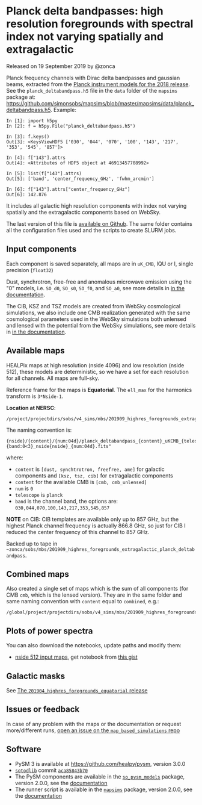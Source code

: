 Planck delta bandpasses: high resolution foregrounds with spectral index not varying spatially and extragalactic
=====================================================================================================================

Released on 19 September 2019 by @zonca

Planck frequency channels with Dirac delta bandpasses and gaussian beams, extracted from the [Planck instrument models for the 2018 release](https://wiki.cosmos.esa.int/planck-legacy-archive/index.php/The_RIMO). See the `planck_deltabandpass.h5` file in the `data` folder of the `mapsims` package at: <https://github.com/simonsobs/mapsims/blob/master/mapsims/data/planck_deltabandpass.h5>.
Example:

    In [1]: import h5py
    In [2]: f = h5py.File("planck_deltabandpass.h5")

    In [3]: f.keys()
    Out[3]: <KeysViewHDF5 ['030', '044', '070', '100', '143', '217', '353', '545', '857']>

    In [4]: f["143"].attrs
    Out[4]: <Attributes of HDF5 object at 46913457708992>

    In [5]: list(f["143"].attrs)
    Out[5]: ['band', 'center_frequency_GHz', 'fwhm_arcmin']

    In [6]: f["143"].attrs["center_frequency_GHz"]
    Out[6]: 142.876

It includes all galactic high resolution components with index not varying spatially and the extragalactic
components based on WebSky.

The last version of this file is [available on Github](https://github.com/simonsobs/map_based_simulations/tree/master/201909_highres_foregrounds_extragalactic_planck_deltabandpass).
The same folder contains all the configuration files used and the scripts to create SLURM jobs.

## Input components

Each component is saved separately, all maps are in `uK_CMB`, IQU or I, single precision (`float32`)

Dust, synchrotron, free-free and anomalous microwave emission using the "0" models, i.e. `SO_d0`, `SO_s0`, `SO_f0`, and `SO_a0`, see more details in [in the documentation](https://so-pysm-models.readthedocs.io/en/latest/highres_templates.html#details-about-individual-models).

The CIB, KSZ and TSZ models are created from WebSky cosmological simulations,
we also include one CMB realization generated with the same cosmological parameters used in the WebSky simulations both unlensed and lensed with the potential from the WebSky simulations,
see more details in [in the documentation](https://so-pysm-models.readthedocs.io/en/latest/models.html#websky).

## Available maps

HEALPix maps at high resolution (nside 4096) and low resolution (nside 512), these models are deterministic, so we have
a set for each resolution for all channels. All maps are full-sky.

Reference frame for the maps is **Equatorial**.
The `ell_max` for the harmonics transform is `3*Nside-1`.

**Location at NERSC**:

    /project/projectdirs/sobs/v4_sims/mbs/201909_highres_foregrounds_extragalactic_planck_deltabandpass

The naming convention is:

    {nside}/{content}/{num:04d}/planck_deltabandpass_{content}_uKCMB_{telescope}{band:0<3}_nside{nside}_{num:04d}.fits"

where:

* `content` is `[dust, synchtrotron, freefree, ame]` for galactic components and `[ksz, tsz, cib]` for extragalactic components
* `content` for the available CMB is `[cmb, cmb_unlensed]`
* `num` is `0`
* `telescope` is `planck`
* `band` is the channel band, the options are: `030,044,070,100,143,217,353,545,857`

**NOTE** on CIB: CIB templates are available only up to 857 GHz, but the highest Planck channel frequency is actually 866.8 GHz, so just for CIB I reduced the center frequency of this channel to 857 GHz.

Backed up to tape in `~zonca/sobs/mbs/201909_highres_foregrounds_extragalactic_planck_deltabandpass`.

## Combined maps

Also created a single set of maps which is the sum of all components (for CMB `cmb`, which is the lensed version). 
They are in the same folder and same naming convention with `content` equal to `combined`, e.g.:

    /global/project/projectdirs/sobs/v4_sims/mbs/201909_highres_foregrounds_extragalactic_planck_deltabandpass/4096/combined/0000/planck_deltabandpass_combined_uKCMB_planck070_nside4096_0000.fits

## Plots of power spectra

You can also download the notebooks, update paths and modify them:

* [nside 512 input maps](https://nbviewer.jupyter.org/gist/zonca/237fde577156076288bbec923e5b748e), get notebook from [this gist](https://gist.github.com/zonca/237fde577156076288bbec923e5b748e)

## Galactic masks

See [The `201904_highres_foregrounds_equatorial` release](https://github.com/simonsobs/map_based_simulations/tree/master/201904_highres_foregrounds_equatorial)

## Issues or feedback

In case of any problem with the maps or the documentation or request more/different runs, [open an issue on the `map_based_simulations` repo](https://github.com/simonsobs/map_based_simulations/issues)

## Software

* PySM 3 is available at <https://github.com/healpy/pysm>, version 3.0.0
* [`sotodlib`](https://github.com/simonsobs/sotodlib) commit [`aca85843b70`](https://github.com/simonsobs/sotodlib/commit/aca85843b70b0c6ebac031aa48fff47f93ed6661) 
* The PySM components are available in the [`so_pysm_models`](https://github.com/simonsobs/so_pysm_models) package, version 2.0.0, see the [documentation](https://so-pysm-models.readthedocs.io/en/2.0.dev)
* The runner script is available in the [`mapsims`](https://github.com/simonsobs/mapsims) package, version 2.0.0, see the [documentation](https://mapsims.readthedocs.io/en/2.0.dev)
